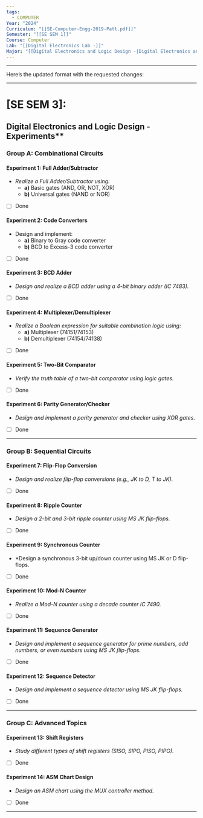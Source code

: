 ```yaml
---
tags:
  - COMPUTER
Year: "2024"
Curriculum: "[[SE-Computer-Engg-2019-Patt.pdf]]"
Semester: "[[SE SEM 1]]"
Course: Computer
Lab: "[[Digital Electronics Lab -]]"
Major: "[[Digital Electronics and Logic Design -|Digital Electronics and Logic Design -]]"
---
```

---
Here’s the updated format with the requested changes:

---

#  [SE SEM 3]:
## **Digital Electronics and Logic Design - Experiments****

### **Group A: Combinational Circuits**

#### **Experiment 1: Full Adder/Subtractor**

- *Realize a Full Adder/Subtractor using:*
    - **a)** Basic gates (AND, OR, NOT, XOR)
    - **b)** Universal gates (NAND or NOR)
- [ ] Done

#### **Experiment 2: Code Converters**

- Design and implement:
    - **a)** Binary to Gray code converter
    - **b)** BCD to Excess-3 code converter
- [ ] Done

#### **Experiment 3: BCD Adder**

- *Design and realize a BCD adder using a 4-bit binary adder (IC 7483).*
- [ ] Done

#### **Experiment 4: Multiplexer/Demultiplexer**

- *Realize a Boolean expression for suitable combination logic using:*
    - **a)** Multiplexer (74151/74153)
    - **b)** Demultiplexer (74154/74138)
- [ ] Done

#### **Experiment 5: Two-Bit Comparator**

- *Verify the truth table of a two-bit comparator using logic gates.*
- [ ] Done

#### **Experiment 6: Parity Generator/Checker**

- *Design and implement a parity generator and checker using XOR gates.*
- [ ] Done

---

### **Group B: Sequential Circuits**

#### **Experiment 7: Flip-Flop Conversion**

- *Design and realize flip-flop conversions (e.g., JK to D, T to JK).*
- [ ] Done

#### **Experiment 8: Ripple Counter**

- *Design a 2-bit and 3-bit ripple counter using MS JK flip-flops.*
- [ ] Done

#### **Experiment 9: Synchronous Counter**

- *Design a synchronous 3-bit up/down counter using MS JK or D flip-flops.
- [ ] Done

#### **Experiment 10: Mod-N Counter**

- *Realize a Mod-N counter using a decade counter IC 7490.*
- [ ] Done

#### **Experiment 11: Sequence Generator**

- *Design and implement a sequence generator for prime numbers, odd numbers, or even numbers using MS JK flip-flops.*
- [ ] Done

#### **Experiment 12: Sequence Detector**

- *Design and implement a sequence detector using MS JK flip-flops.*
- [ ] Done

---

### **Group C: Advanced Topics**

#### **Experiment 13: Shift Registers**

- *Study different types of shift registers (SISO, SIPO, PISO, PIPO).*
- [ ] Done

#### **Experiment 14: ASM Chart Design**

- *Design an ASM chart using the MUX controller method.*
- [ ] Done

---
